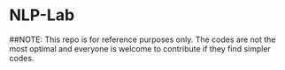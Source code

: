 # NLP-Lab
##NOTE:
This repo is for reference purposes only. The codes are not the most optimal and everyone is welcome to contribute if they find simpler codes.
